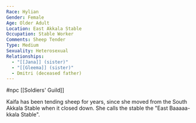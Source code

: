 ```yaml
---
Race: Hylian
Gender: Female
Age: Older Adult
Location: East Akkala Stable
Occupation: Stable Worker
Comments: Sheep Tender
Type: Medium
Sexuality: Heterosexual
Relationships:
  - "[[Jana]] (sister)"
  - "[[Gleema]] (sister)"
  - Dmitri (deceased father)
---
```

#npc [[Soldiers' Guild]]

Kaifa has been tending sheep for years, since she moved from the South Akkala Stable when it closed down. She calls the stable the "East Baaaaa-kkala Stable".
